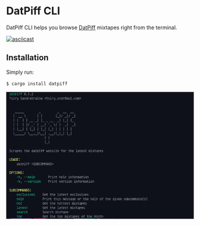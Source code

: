 # DatPiff CLI

DatPiff CLI helps you browse [DatPiff](https://www.datpiff.com/) mixtapes right from the terminal.

[![asciicast](https://asciinema.org/a/Sm0WrYrk029OPyZ6B9K88rNRL.svg)](https://asciinema.org/a/Sm0WrYrk029OPyZ6B9K88rNRL)

## Installation

Simply run:

```bash
$ cargo install datpiff
```

<img src="https://raw.githubusercontent.com/tsirysndr/datpiff/master/preview.png" />
